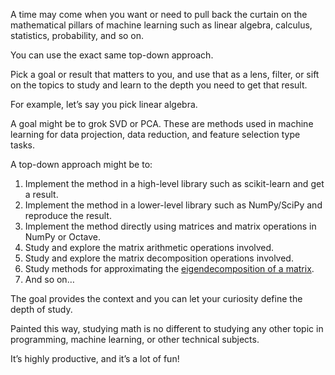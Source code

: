 A time may come when you want or need to pull back the curtain on the mathematical pillars of machine learning such as linear algebra, calculus, statistics, probability, and so on.

You can use the exact same top-down approach.

Pick a goal or result that matters to you, and use that as a lens, filter, or sift on the topics to study and learn to the depth you need to get that result.

For example, let’s say you pick linear algebra.

A goal might be to grok SVD or PCA. These are methods used in machine learning for data projection, data reduction, and feature selection type tasks.

A top-down approach might be to:

1.  Implement the method in a high-level library such as scikit-learn and get a result.
2.  Implement the method in a lower-level library such as NumPy/SciPy and reproduce the result.
3.  Implement the method directly using matrices and matrix operations in NumPy or Octave.
4.  Study and explore the matrix arithmetic operations involved.
5.  Study and explore the matrix decomposition operations involved.
6.  Study methods for approximating the [eigendecomposition of a matrix](https://machinelearningmastery.com/introduction-to-eigendecomposition-eigenvalues-and-eigenvectors/).
7.  And so on…

The goal provides the context and you can let your curiosity define the depth of study.

Painted this way, studying math is no different to studying any other topic in programming, machine learning, or other technical subjects.

It’s highly productive, and it’s a lot of fun!